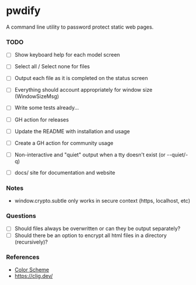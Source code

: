 pwdify
======

A command line utility to password protect static web pages.


### TODO

- [ ] Show keyboard help for each model screen
- [ ] Select all / Select none for files
- [ ] Output each file as it is completed on the status screen
- [ ] Everything should account appropriately for window size (WindowSizeMsg)
- [ ] Write some tests already...
- [ ] GH action for releases
- [ ] Update the README with installation and usage

- [ ] Create a GH action for community usage
- [ ] Non-interactive and "quiet" output when a tty doesn't exist (or --quiet/-q)
- [ ] docs/ site for documentation and website

### Notes

- window.crypto.subtle only works in secure context (https, localhost, etc)

### Questions

- [ ] Should files always be overwritten or can they be output separately?
- [ ] Should there be an option to encrypt all html files in a directory (recursively)?

### References

- [Color Scheme](https://color.adobe.com/Blockboster%20Look-color-theme-925247)
- <https://clig.dev/>
